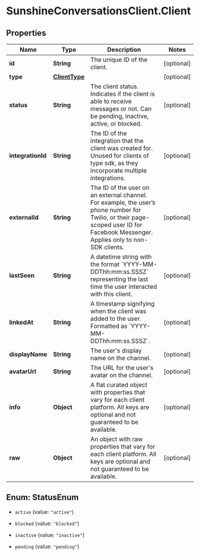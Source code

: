 # SunshineConversationsClient.Client

## Properties

Name | Type | Description | Notes
------------ | ------------- | ------------- | -------------
**id** | **String** | The unique ID of the client. | [optional] 
**type** | [**ClientType**](ClientType.md) |  | [optional] 
**status** | **String** | The client status. Indicates if the client is able to receive messages or not. Can be pending, inactive, active, or blocked. | [optional] 
**integrationId** | **String** | The ID of the integration that the client was created for. Unused for clients of type sdk, as they incorporate multiple integrations. | [optional] 
**externalId** | **String** | The ID of the user on an external channel. For example, the user’s phone number for Twilio, or their page-scoped user ID for Facebook Messenger. Applies only to non-SDK clients. | [optional] 
**lastSeen** | **String** | A datetime string with the format &#x60;YYYY-MM-DDThh:mm:ss.SSSZ&#x60; representing the last time the user interacted with this client. | [optional] 
**linkedAt** | **String** | A timestamp signifying when the client was added to the user. Formatted as &#x60;YYYY-MM-DDThh:mm:ss.SSSZ&#x60;. | [optional] 
**displayName** | **String** | The user&#39;s display name on the channel. | [optional] 
**avatarUrl** | **String** | The URL for the user&#39;s avatar on the channel. | [optional] 
**info** | **Object** | A flat curated object with properties that vary for each client platform. All keys are optional and not guaranteed to be available. | [optional] 
**raw** | **Object** | An object with raw properties that vary for each client platform. All keys are optional and not guaranteed to be available. | [optional] 



## Enum: StatusEnum


* `active` (value: `"active"`)

* `blocked` (value: `"blocked"`)

* `inactive` (value: `"inactive"`)

* `pending` (value: `"pending"`)




